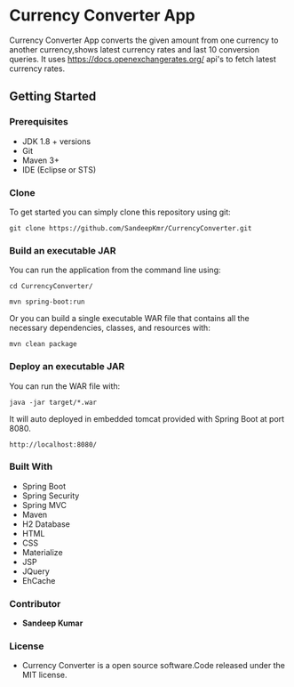 # Currency Converter App

Currency Converter App converts the given amount from one currency to another currency,shows latest currency rates and last 10 conversion queries.
It uses https://docs.openexchangerates.org/ api's to fetch latest currency rates. 


## Getting Started

### Prerequisites

* JDK 1.8 + versions
* Git
* Maven 3+
* IDE (Eclipse or STS)

### Clone

To get started you can simply clone this repository using git:
```
git clone https://github.com/SandeepKmr/CurrencyConverter.git
```
### Build an executable JAR

You can run the application from the command line using:
```
cd CurrencyConverter/
```

```
mvn spring-boot:run
```
Or you can build a single executable WAR file that contains all the necessary dependencies, classes, and resources with:
```
mvn clean package
```
### Deploy an executable JAR

You can run the WAR file with:
```
java -jar target/*.war
```
It will auto deployed in embedded tomcat provided with Spring Boot at port 8080.

```
http://localhost:8080/
```

### Built With

* Spring Boot
* Spring Security
* Spring MVC
* Maven
* H2 Database
* HTML
* CSS
* Materialize
* JSP
* JQuery
* EhCache

### Contributor

* **Sandeep Kumar**  

### License

* Currency Converter is a open source software.Code released under the MIT license.  
